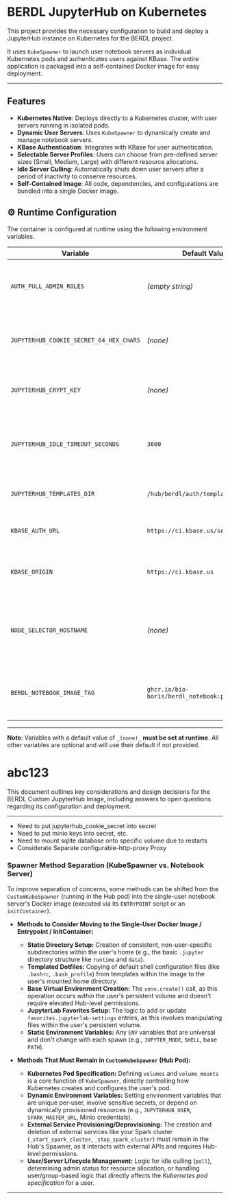 # BERDL JupyterHub on Kubernetes

This project provides the necessary configuration to build and deploy a JupyterHub instance on Kubernetes for the BERDL project.

It uses `KubeSpawner` to launch user notebook servers as individual Kubernetes pods and authenticates users against KBase. The entire application is packaged into a self-contained Docker image for easy deployment.

---

## Features

* **Kubernetes Native**: Deploys directly to a Kubernetes cluster, with user servers running in isolated pods.
* **Dynamic User Servers**: Uses `KubeSpawner` to dynamically create and manage notebook servers.
* **KBase Authentication**: Integrates with KBase for user authentication.
* **Selectable Server Profiles**: Users can choose from pre-defined server sizes (Small, Medium, Large) with different resource allocations.
* **Idle Server Culling**: Automatically shuts down user servers after a period of inactivity to conserve resources.
* **Self-Contained Image**: All code, dependencies, and configurations are bundled into a single Docker image.


## ⚙️ Runtime Configuration

The container is configured at runtime using the following environment variables.

| Variable                                 | Default Value                           | Description                                                                      |
|------------------------------------------|-----------------------------------------|----------------------------------------------------------------------------------|
| `AUTH_FULL_ADMIN_ROLES`                  | _(empty string)_                        | A comma-separated list of KBase roles to be granted full admin rights.           |
| `JUPYTERHUB_COOKIE_SECRET_64_HEX_CHARS`  | _(none)_                                | A 64-character hex string for securing user session cookies.                     |
| `JUPYTERHUB_CRYPT_KEY`                   | _(none)_                                | A 32-byte key for the authenticator to encrypt auth state.                       |
| `JUPYTERHUB_IDLE_TIMEOUT_SECONDS`        | `3600`                                  | Seconds of inactivity before a user's server is automatically shut down.         |
| `JUPYTERHUB_TEMPLATES_DIR`               | `/hub/berdl/auth/templates`             | The path to custom HTML templates for login.                                     |
| `KBASE_AUTH_URL`                         | `https://ci.kbase.us/services/auth`     | The URL for the KBase authentication service.                                    |
| `KBASE_ORIGIN`                           | `https://ci.kbase.us`                   | The KBase service URL used by the auth login html.                               |
| `NODE_SELECTOR_HOSTNAME`                 | _(none)_                                | If set, forces user notebook pods to be scheduled on a specific Kubernetes node. |
| `BERDL_NOTEBOOK_IMAGE_TAG`               | `ghcr.io/bio-boris/berdl_notebook:pr-1` | The tag of the BERDL notebook image to use for user servers.                     |
---

**Note**: Variables with a default value of `_(none)_` **must be set at runtime**. All other variables are optional and will use their default if not provided.


# abc123
This document outlines key considerations and design decisions for the BERDL Custom JupyterHub Image, including answers to open questions regarding its configuration and deployment.

---
* Need to put jupyterhub_cookie_secret into secret
* Need to put minio keys into secret, etc.
* Need to mount sqlite database onto specific volume due to restarts
* Considerate Separate configurable-http-proxy Proxy 



### Spawner Method Separation (KubeSpawner vs. Notebook Server)

To improve separation of concerns, some methods can be shifted from the `CustomKubeSpawner` (running in the Hub pod) into the single-user notebook server's Docker image (executed via its `ENTRYPOINT` script or an `initContainer`).

* **Methods to Consider Moving to the Single-User Docker Image / Entrypoint / InitContainer:**
    * **Static Directory Setup:** Creation of consistent, non-user-specific subdirectories within the user's home (e.g., the basic `.jupyter` directory structure like `runtime` and `data`).
    * **Templated Dotfiles:** Copying of default shell configuration files (like `.bashrc`, `.bash_profile`) from templates within the image to the user's mounted home directory.
    * **Base Virtual Environment Creation:** The `venv.create()` call, as this operation occurs *within* the user's persistent volume and doesn't require elevated Hub-level permissions.
    * **JupyterLab Favorites Setup:** The logic to add or update `favorites.jupyterlab-settings` entries, as this involves manipulating files within the user's persistent volume.
    * **Static Environment Variables:** Any `ENV` variables that are universal and don't change with each spawn (e.g., `JUPYTER_MODE`, `SHELL`, base `PATH`).

* **Methods That Must Remain in `CustomKubeSpawner` (Hub Pod):**
    * **Kubernetes Pod Specification:** Defining `volumes` and `volume_mounts` is a core function of `KubeSpawner`, directly controlling how Kubernetes creates and configures the user's pod.
    * **Dynamic Environment Variables:** Setting environment variables that are unique per-user, involve sensitive secrets, or depend on dynamically provisioned resources (e.g., `JUPYTERHUB_USER`, `SPARK_MASTER_URL`, Minio credentials).
    * **External Service Provisioning/Deprovisioning:** The creation and deletion of external services like your Spark cluster (`_start_spark_cluster`, `_stop_spark_cluster`) must remain in the Hub's Spawner, as it interacts with external APIs and requires Hub-level permissions.
    * **User/Server Lifecycle Management:** Logic for idle culling (`poll`), determining admin status for resource allocation, or handling user/group-based logic that directly affects the *Kubernetes pod specification* for a user.

---

